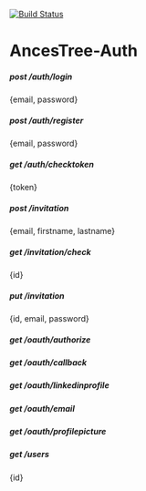 [![Build Status](https://travis-ci.org/AncesTree/AncesTree-Auth.svg?branch=master)](https://travis-ci.org/AncesTree/AncesTree-Auth)
# AncesTree-Auth

##### post /auth/login 
{email, password}
##### post /auth/register 
{email, password}
##### get /auth/checktoken 
{token}

##### post /invitation 
{email, firstname, lastname}
##### get /invitation/check 
{id}
##### put /invitation 
{id, email, password}

##### get /oauth/authorize 
##### get /oauth/callback
##### get /oauth/linkedinprofile
##### get /oauth/email
##### get /oauth/profilepicture

##### get /users 
{id}

